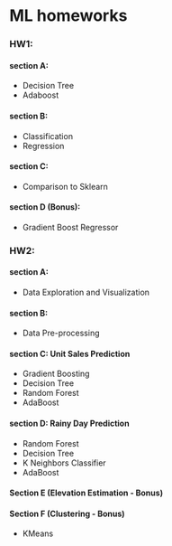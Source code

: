 # ML homeworks

### HW1:

#### section A:

*  Decision Tree 
* Adaboost

#### section B:
* Classification
* Regression

#### section C:
* Comparison to Sklearn 

#### section D (Bonus):
* Gradient Boost Regressor

### HW2:
#### section A:
* Data Exploration and Visualization

#### section B:
* Data Pre-processing

#### section C: Unit Sales Prediction 
* Gradient Boosting 
* Decision Tree 
* Random Forest 
* AdaBoost

#### section D:  Rainy Day Prediction 
* Random Forest 
* Decision Tree 
* K Neighbors Classifier
* AdaBoost

#### Section E (Elevation Estimation - Bonus) 

#### Section F (Clustering - Bonus) 
* KMeans
